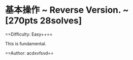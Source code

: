 # 基本操作 ~ Reverse Version. ~ [270pts 28solves]

==Difficulty: Easy++==

This is fundamental.

==Author: acdxvfsvd==


